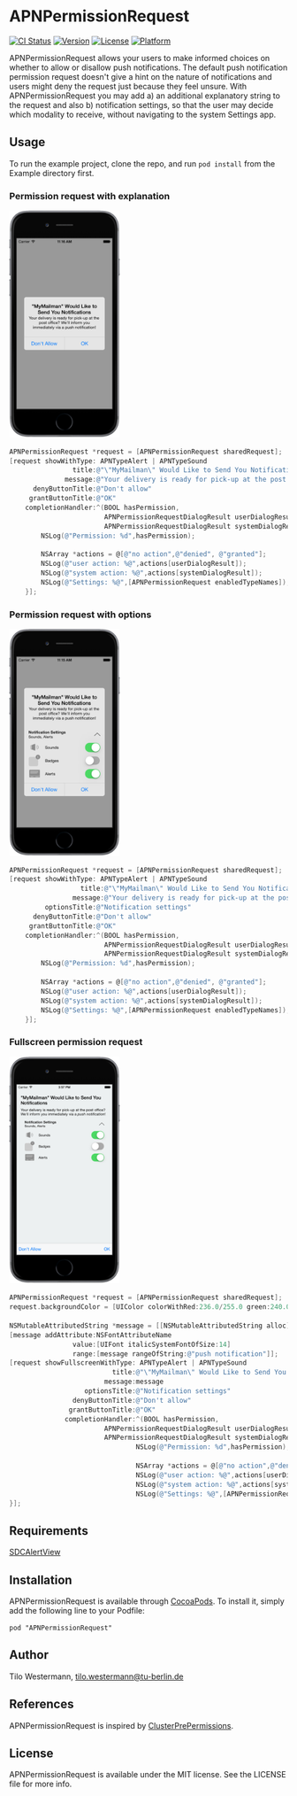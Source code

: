 # APNPermissionRequest

[![CI Status](http://img.shields.io/travis/tilowestermann/APNPermissionRequest.svg?style=flat)](https://travis-ci.org/tilowestermann/APNPermissionRequest)
[![Version](https://img.shields.io/cocoapods/v/APNPermissionRequest.svg?style=flat)](http://cocoadocs.org/docsets/APNPermissionRequest)
[![License](https://img.shields.io/cocoapods/l/APNPermissionRequest.svg?style=flat)](http://cocoadocs.org/docsets/APNPermissionRequest)
[![Platform](https://img.shields.io/cocoapods/p/APNPermissionRequest.svg?style=flat)](http://cocoadocs.org/docsets/APNPermissionRequest)

APNPermissionRequest allows your users to make informed choices on whether to allow or disallow push notifications. The default push notification permission request doesn't give a hint on the nature of notifications and users might deny the request just because they feel unsure. 
With APNPermissionRequest you may add a) an additional explanatory string to the request and also b) notification settings, so that the user may decide which modality to receive, without navigating to the system Settings app.

## Usage

To run the example project, clone the repo, and run `pod install` from the Example directory first.

### Permission request with explanation

<img src="Screenshots/APNPermissionRequestExplanation.png" width="200" alt="Permission request with explanation">

```objective-c
APNPermissionRequest *request = [APNPermissionRequest sharedRequest];
[request showWithType: APNTypeAlert | APNTypeSound
                title:@"\"MyMailman\" Would Like to Send You Notifications."
              message:@"Your delivery is ready for pick-up at the post office? We'll inform you immediately via a push notification!"
      denyButtonTitle:@"Don't allow"
     grantButtonTitle:@"OK"
    completionHandler:^(BOOL hasPermission,
                        APNPermissionRequestDialogResult userDialogResult,
                        APNPermissionRequestDialogResult systemDialogResult) {
        NSLog(@"Permission: %d",hasPermission);
        
        NSArray *actions = @[@"no action",@"denied", @"granted"];
        NSLog(@"user action: %@",actions[userDialogResult]);
        NSLog(@"system action: %@",actions[systemDialogResult]);
        NSLog(@"Settings: %@",[APNPermissionRequest enabledTypeNames]);
    }];
```

### Permission request with options

<img src="Screenshots/APNPermissionRequestOptions.png" width="200" alt="Permission request with notification settings">

```objective-c
APNPermissionRequest *request = [APNPermissionRequest sharedRequest];
[request showWithType: APNTypeAlert | APNTypeSound
                  title:@"\"MyMailman\" Would Like to Send You Notifications."
                message:@"Your delivery is ready for pick-up at the post office? We'll inform you immediately via a push notification!"
         optionsTitle:@"Notification settings"
      denyButtonTitle:@"Don't allow"
     grantButtonTitle:@"OK"
    completionHandler:^(BOOL hasPermission,
                        APNPermissionRequestDialogResult userDialogResult,
                        APNPermissionRequestDialogResult systemDialogResult) {
        NSLog(@"Permission: %d",hasPermission);
        
        NSArray *actions = @[@"no action",@"denied", @"granted"];
        NSLog(@"user action: %@",actions[userDialogResult]);
        NSLog(@"system action: %@",actions[systemDialogResult]);
        NSLog(@"Settings: %@",[APNPermissionRequest enabledTypeNames]);
    }];
```

### Fullscreen permission request

<img src="Screenshots/APNPermissionRequestFullscreen.png" width="200" alt="Fullscreen permission request">

```objective-c
APNPermissionRequest *request = [APNPermissionRequest sharedRequest];
request.backgroundColor = [UIColor colorWithRed:236.0/255.0 green:240.0/255.0 blue:241.0/255.0 alpha:1];

NSMutableAttributedString *message = [[NSMutableAttributedString alloc] initWithString:@"Your delivery is ready for pick-up at the post office? We'll inform you immediately via a push notification!"];
[message addAttribute:NSFontAttributeName
                value:[UIFont italicSystemFontOfSize:14]
                range:[message rangeOfString:@"push notification"]];
[request showFullscreenWithType: APNTypeAlert | APNTypeSound
                          title:@"\"MyMailman\" Would Like to Send You Notifications."
                        message:message
                   optionsTitle:@"Notification settings"
                denyButtonTitle:@"Don't allow"
               grantButtonTitle:@"OK"
              completionHandler:^(BOOL hasPermission,
                        APNPermissionRequestDialogResult userDialogResult,
                        APNPermissionRequestDialogResult systemDialogResult) {
                                NSLog(@"Permission: %d",hasPermission);
        
                                NSArray *actions = @[@"no action",@"denied", @"granted"];
                                NSLog(@"user action: %@",actions[userDialogResult]);
                                NSLog(@"system action: %@",actions[systemDialogResult]);
                                NSLog(@"Settings: %@",[APNPermissionRequest enabledTypeNames]);
}];
```


## Requirements

[SDCAlertView](https://github.com/sberrevoets/SDCAlertView)

## Installation

APNPermissionRequest is available through [CocoaPods](http://cocoapods.org). To install
it, simply add the following line to your Podfile:

    pod "APNPermissionRequest"

## Author

Tilo Westermann, tilo.westermann@tu-berlin.de

## References

APNPermissionRequest is inspired by [ClusterPrePermissions](https://github.com/clusterinc/ClusterPrePermissions).

## License

APNPermissionRequest is available under the MIT license. See the LICENSE file for more info.

